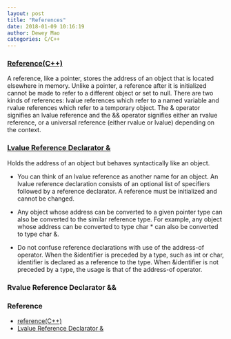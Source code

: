 ```yaml
--- 
layout: post 
title: "References" 
date: 2018-01-09 10:16:19 
author: Dewey Mao 
categories: C/C++ 
--- 
```


### <a href="https://docs.microsoft.com/en-us/cpp/cpp/references-cpp" target="_blank">Reference(C++)</a>
A reference, like a pointer, stores the address of an object that is located elsewhere in memory. 
Unlike a pointer, a reference after it is initialized cannot be made to refer to a different object or set to null. 
There are two kinds of references: lvalue references which refer to a named variable and rvalue references which refer to a temporary object. 
The & operator signifies an lvalue reference and the && operator signifies either an rvalue reference, or a universal reference (either rvalue or lvalue) depending on the context.

### <a href="https://docs.microsoft.com/en-us/cpp/cpp/lvalue-reference-declarator-amp" target="_blank">Lvalue Reference Declarator &</a>
Holds the address of an object but behaves syntactically like an object.

- You can think of an lvalue reference as another name for an object. 
An lvalue reference declaration consists of an optional list of specifiers followed by a reference declarator. 
A reference must be initialized and cannot be changed.

- Any object whose address can be converted to a given pointer type can also be converted to the similar reference type. 
For example, any object whose address can be converted to type char * can also be converted to type char &.

- Do not confuse reference declarations with use of the address-of operator. 
When the &identifier is preceded by a type, such as int or char, identifier is declared as a reference to the type. 
When &identifier is not preceded by a type, the usage is that of the address-of operator.

### Rvalue Reference Declarator &&



### Reference
- <a href="https://docs.microsoft.com/en-us/cpp/cpp/references-cpp" target="_blank">reference(C++)</a>
- <a href="https://docs.microsoft.com/en-us/cpp/cpp/lvalue-reference-declarator-amp" target="_blank">Lvalue Reference Declarator &</a>